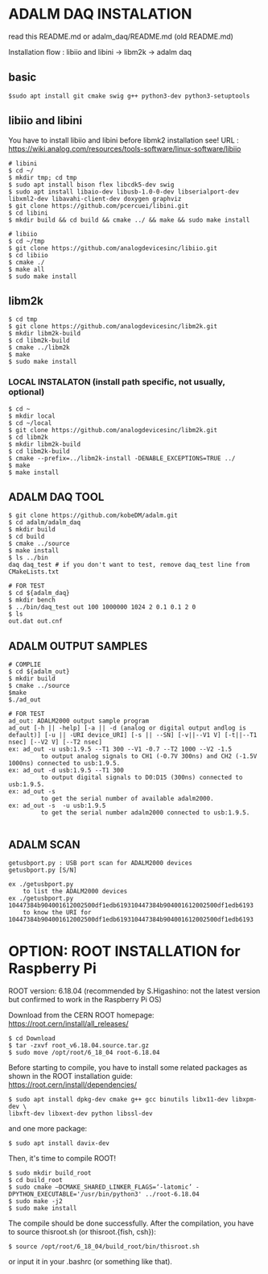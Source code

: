 # ADALM DAQ INSTALATION
read this README.md or adalm_daq/README.md (old README.md)

Installation flow : libiio and libini -> libm2k -> adalm daq 
## basic
```
$sudo apt install git cmake swig g++ python3-dev python3-setuptools
```

## libiio and libini 
You have to install libiio and libini before libmk2 installation
see! URL : https://wiki.analog.com/resources/tools-software/linux-software/libiio

```
# libini
$ cd ~/
$ mkdir tmp; cd tmp
$ sudo apt install bison flex libcdk5-dev swig
$ sudo apt install libaio-dev libusb-1.0-0-dev libserialport-dev libxml2-dev libavahi-client-dev doxygen graphviz
$ git clone https://github.com/pcercuei/libini.git
$ cd libini
$ mkdir build && cd build && cmake ../ && make && sudo make install

# libiio
$ cd ~/tmp
$ git clone https://github.com/analogdevicesinc/libiio.git
$ cd libiio
$ cmake ./
$ make all
$ sudo make install
```

## libm2k
```
$ cd tmp
$ git clone https://github.com/analogdevicesinc/libm2k.git
$ mkdir libm2k-build
$ cd libm2k-build
$ cmake ../libm2k
$ make
$ sudo make install
```

### LOCAL INSTALATON (install path specific, not usually, optional)

```
$ cd ~
$ mkdir local 
$ cd ~/local
$ git clone https://github.com/analogdevicesinc/libm2k.git
$ cd libm2k
$ mkdir libm2k-build
$ cd libm2k-build
$ cmake --prefix=../libm2k-install -DENABLE_EXCEPTIONS=TRUE ../
$ make
$ make install
```

## ADALM DAQ TOOL
```
$ git clone https://github.com/kobeDM/adalm.git
$ cd adalm/adalm_daq
$ mkdir build
$ cd build
$ cmake ../source
$ make install
$ ls ../bin
daq daq_test # if you don't want to test, remove daq_test line from CMakeLists.txt

# FOR TEST
$ cd ${adalm_daq}
$ mkdir bench
$ ../bin/daq_test out 100 1000000 1024 2 0.1 0.1 2 0
$ ls
out.dat out.cnf
```

## ADALM OUTPUT SAMPLES
```
# COMPLIE
$ cd ${adalm_out}
$ mkdir build
$ cmake ../source
$make
$./ad_out

# FOR TEST
ad_out: ADALM2000 output sample program
ad_out [-h || -help] [-a || -d (analog or digital output andlog is default)] [-u || -URI device_URI] [-s || --SN] [-v||--V1 V] [-t||--T1 nsec] [--V2 V] [--T2 nsec] 
ex: ad_out -u usb:1.9.5 --T1 300 --V1 -0.7 --T2 1000 --V2 -1.5 
         to output analog signals to CH1 (-0.7V 300ns) and CH2 (-1.5V 1000ns) connected to usb:1.9.5.
ex: ad_out -d usb:1.9.5 --T1 300
         to output digital signals to D0:D15 (300ns) connected to usb:1.9.5.
ex: ad_out -s
         to get the serial number of available adalm2000.
ex: ad_out -s  -u usb:1.9.5
         to get the serial number adalm2000 connected to usb:1.9.5.


```
## ADALM SCAN
```
getusbport.py : USB port scan for ADALM2000 devices   
getusbport.py [S/N]

ex ./getusbport.py 
    to list the ADALM2000 devices  
ex ./getusbport.py 10447384b904001612002500df1edb619310447384b904001612002500df1edb6193
    to know the URI for 10447384b904001612002500df1edb619310447384b904001612002500df1edb6193
```

# OPTION: ROOT INSTALLATION for Raspberry Pi

ROOT version: 6.18.04 (recommended by S.Higashino: not the latest version but confirmed to work in the Raspberry Pi OS)

Download from the CERN ROOT homepage: https://root.cern/install/all_releases/

```
$ cd Download
$ tar -zxvf root_v6.18.04.source.tar.gz
$ sudo move /opt/root/6_18_04 root-6.18.04
```

Before starting to compile, you have to install some related packages as shown in the ROOT installation guide: https://root.cern/install/dependencies/

```
$ sudo apt install dpkg-dev cmake g++ gcc binutils libx11-dev libxpm-dev \
libxft-dev libxext-dev python libssl-dev
```

and one more package: 

```
$ sudo apt install davix-dev
```

Then, it's time to compile ROOT!

```
$ sudo mkdir build_root
$ cd build_root
$ sudo cmake –DCMAKE_SHARED_LINKER_FLAGS=‘-latomic’ -DPYTHON_EXECUTABLE='/usr/bin/python3' ../root-6.18.04
$ sudo make -j2
$ sudo make install
```

The compile should be done successfully. After the compilation, you have to source thisroot.sh (or thisroot.{fish, csh}):

```
$ source /opt/root/6_18_04/build_root/bin/thisroot.sh
```

or input it in your .bashrc (or something like that).
